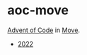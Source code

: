# aoc-move

[Advent of Code](https://adventofcode.com/) in [Move](https://github.com/move-language/move).

- [2022](./aoc22/README.md)
